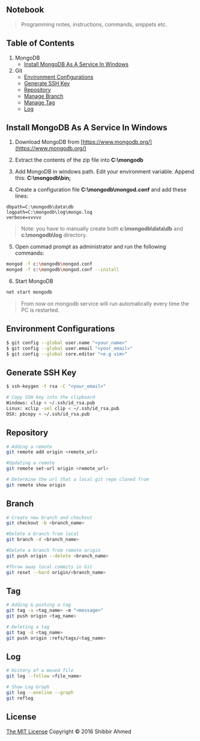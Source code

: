 ## Notebook
> Programming notes, instructions, commands, snippets etc.

## Table of Contents
1. MongoDB
	* [Install MongoDB As A Service In Windows](#install-mongodb-as-a-service-in-windows)
2. Git
    * [Environment Configurations](#environment-configurations)
    * [Generate SSH Key](#generate-ssh-key)
    * [Repository](#repository)
    * [Manage Branch](#branch)
    * [Manage Tag](#tag)
    * [Log](#log)

## Install MongoDB As A Service In Windows

1. Download MongoDB from [https://www.mongodb.org/](https://www.mongodb.org/)

2. Extract the contents of the zip file into __C:\mongodb__

3. Add MongoDB in windows path. Edit your environment variable. Append this: __C:\mongodb\bin;__

4. Create a configuration file __C:\mongodb\mongod.conf__ and add these lines:

```
dbpath=C:\mongodb\data\db
logpath=C:\mongodb\log\mongo.log
verbose=vvvvv
```
> Note: you have to manually create both __c:\mongodb\data\db__ and __c:\mongodb\log__ directory.

5. Open commad prompt as administrator and run the following commands:

```bash
mongod -f c:\mongodb\mongod.conf
mongod -f c:\mongodb\mongod.conf --install
```

6. Start MongoDB

```bash
net start mongodb
```
> From now on mongodb service will run automatically every time the PC is restarted.

## Environment Configurations

```bash
$ git config --global user.name "<your_name>"
$ git config --global user.email "<your_email>"
$ git config --global core.editor "<e.g vim>"
```

## Generate SSH Key

```bash
$ ssh-keygen -t rsa -C "<your_email>"

# Copy SSH key into the clipboard
Windows: clip < ~/.ssh/id_rsa.pub
Linux: xclip -sel clip < ~/.ssh/id_rsa.pub
OSX: pbcopy < ~/.ssh/id_rsa.pub
```

## Repository

```bash
# Adding a remote
git remote add origin <remote_url>

#Updating a remote
git remote set-url origin <remote_url>

# Determine the url that a local git repo cloned from
git remote show origin

```

## Branch

```bash
# Create new branch and checkout
git checkout -b <branch_name>

#Delete a branch from local
git branch -d <branch_name>

#Delete a branch from remote origin
git push origin --delete <branch_name>

#Throw away local commits in Git
git reset --hard origin/<branch_name>
```

## Tag

```bash
# Adding & pushing a tag
git tag -a <tag_name> -m "<message>"
git push origin <tag_name>

# Deleting a tag
git tag -d <tag_name>
git push origin :refs/tags/<tag_name>
```

## Log

```bash
# History of a moved file
git log --follow <file_name>

# Show Log Graph
git log --oneline --graph
git reflog
```

## License
<a href="https://opensource.org/licenses/MIT">The MIT License</a> Copyright &copy; 2016 Shibbir Ahmed
